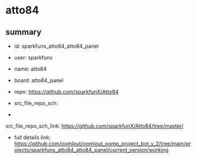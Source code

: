 # atto84
 
## summary 
* id: sparkfunx_atto84_atto84_panel
* user: sparkfunx
* name: atto84
* board: atto84_panel
* repo: https://github.com/sparkfunX/Atto84



* src_file_repo_sch: 
*
 src_file_repo_sch_link: https://github.com/sparkfunX/Atto84/tree/master/
* full details link: https://github.com/oomlout/oomlout_oomp_project_bot_v_2/tree/main/projects/sparkfunx_atto84_atto84_panel/current_version/working  






